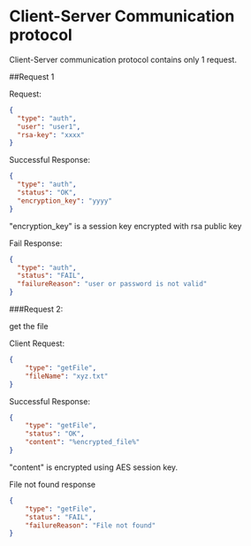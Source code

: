# Client-Server Communication protocol

Client-Server communication protocol contains only 1 request.


##Request 1

Request:
```json
{
  "type": "auth",
  "user": "user1",
  "rsa-key": "xxxx"
}
```

Successful Response:
```json
{
  "type": "auth",
  "status": "OK",
  "encryption_key": "yyyy"
}
```
"encryption_key" is a session key encrypted with rsa public key
 
Fail Response:
```json
{
  "type": "auth",
  "status": "FAIL",
  "failureReason": "user or password is not valid"
}
```
###Request 2:

get the file

Client Request:
```json
{
    "type": "getFile",
    "fileName": "xyz.txt"
}
```

Successful Response:
```json
{
    "type": "getFile",
    "status": "OK",
    "content": "%encrypted_file%"
}
```
"content" is encrypted using AES session key.

File not found response
```json
{
    "type": "getFile",
    "status": "FAIL",
    "failureReason": "File not found"
}
```
